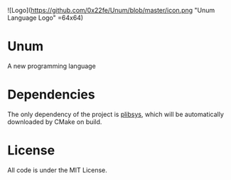 ![Logo](https://github.com/0x22fe/Unum/blob/master/icon.png "Unum Language Logo" =64x64)

# Unum
A new programming language

# Dependencies
The only dependency of the project is [plibsys](https://github.com/saprykin/plibsys), which will be automatically downloaded by CMake on build.

# License
All code is under the MIT License.
